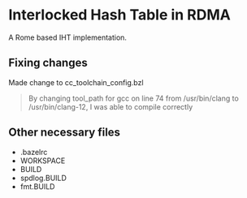 # Interlocked Hash Table in RDMA

A Rome based IHT implementation.

## Fixing changes

Made change to cc_toolchain_config.bzl
> By changing tool_path for gcc on line 74 from /usr/bin/clang to /usr/bin/clang-12, I was able to compile correctly

## Other necessary files

- .bazelrc
- WORKSPACE
- BUILD
- spdlog.BUILD
- fmt.BUILD